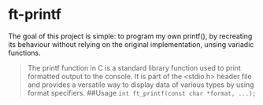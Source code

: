 # ft-printf
The goal of this project is simple: to program my own printf(), by recreating its behaviour without relying on the original implementation, unsing variadic functions. 
>The printf function in C is a standard library function used to print formatted output to the console. It is part of the <stdio.h> header file and provides a versatile way to display data of various types by using format specifiers.
##Usage
```int ft_printf(const char *format, ...);```
